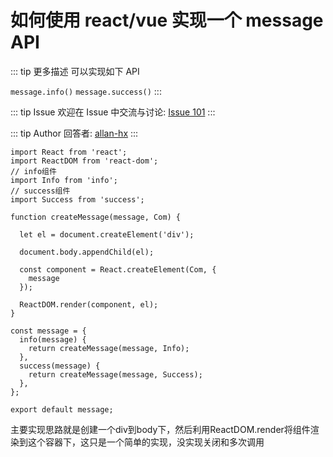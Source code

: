 # 如何使用 react/vue 实现一个 message API

::: tip 更多描述 
 可以实现如下 API

`message.info()`
`message.success()` 
:::

::: tip Issue 
 欢迎在 Issue 中交流与讨论: [Issue 101](https://github.com/shfshanyue/Daily-Question/issues/101) 
:::

::: tip Author 
回答者: [allan-hx](https://github.com/allan-hx) 
:::

```
import React from 'react';
import ReactDOM from 'react-dom';
// info组件
import Info from 'info';
// success组件
import Success from 'success';

function createMessage(message, Com) {

  let el = document.createElement('div');

  document.body.appendChild(el);

  const component = React.createElement(Com, {
    message
  });

  ReactDOM.render(component, el);
}

const message = {
  info(message) {
    return createMessage(message, Info);
  },
  success(message) {
    return createMessage(message, Success);
  },
};

export default message;
```
主要实现思路就是创建一个div到body下，然后利用ReactDOM.render将组件渲染到这个容器下，这只是一个简单的实现，没实现关闭和多次调用